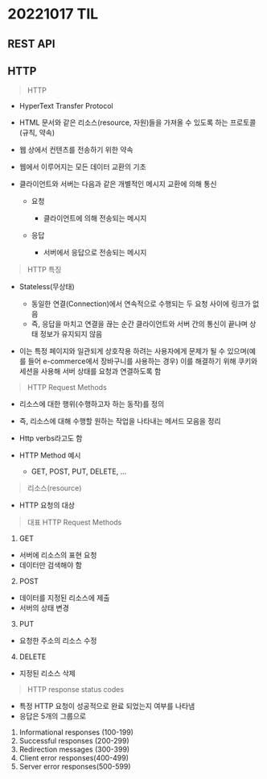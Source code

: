 # 20221017 TIL

## REST API

## HTTP

> HTTP

- HyperText Transfer Protocol
- HTML 문서와 같은 리소스(resource, 자원)들을 가져올 수 있도록 하는 프로토콜(규칙, 약속)
- 웹 상에서 컨텐츠를 전송하기 위한 약속
- 웹에서 이루어지는 모든 데이터 교환의 기초
- 클라이언트와 서버는 다음과 같은 개별적인 메시지 교환에 의해 통신

  - 요청

    - 클라이언트에 의해 전송되는 메시지

  - 응답

    - 서버에서 응답으로 전송되는 메시지

> HTTP 특징

- Stateless(무상태)

  - 동일한 연결(Connection)에서 연속적으로 수행되는 두 요청 사이에 링크가 없음
  - 즉, 응답을 마치고 연결을 끊는 순간 클라이언트와 서버 간의 통신이 끝나며 상태 정보가 유지되지 않음

- 이는 특정 페이지와 일관되게 상호작용 하려는 사용자에게 문제가 될 수 있으며(예를 들어 e-commerce에서 장바구니를 사용하는 경우) 이를 해결하기 위해 쿠키와 세션을 사용해 서버 상태를 요청과 연결하도록 함

> HTTP Request Methods

- 리소스에 대한 행위(수행하고자 하는 동작)를 정의
- 즉, 리소스에 대해 수행할 원하는 작업을 나타내는 메서드 모음을 정리
- Http verbs라고도 함
- HTTP Method 예시

  - GET, POST, PUT, DELETE, ...

> 리소스(resource)

- HTTP 요청의 대상

> 대표 HTTP Request Methods

1. GET

- 서버에 리소스의 표현 요청
- 데이터만 검색해야 함

2. POST

- 데이터를 지정된 리소스에 제출
- 서버의 상태 변경

3. PUT

- 요청한 주소의 리소스 수정

4. DELETE

- 지정된 리소스 삭제

> HTTP response status codes

- 특정 HTTP 요청이 성공적으로 완료 되었는지 여부를 나타냄
- 응답은 5개의 그룹으로

1. Informational responses (100-199)
2. Successful responses (200-299)
3. Redirection messages (300-399)
4. Client error responses(400-499)
5. Server error responses(500-599)
